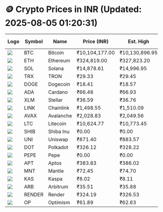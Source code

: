 # 🪙 Crypto Prices in INR (Updated: 2025-08-05 01:20:31)

| Logo | Symbol | Name       | Price (INR) | Est. High | Est. Low | Gross Profit | Fees | Net Profit | ROI % |
|------|--------|------------|-------------|-----------|----------|---------------|------|-------------|--------|
| ![](https://coin-images.coingecko.com/coins/images/1/large/bitcoin.png?1696501400) | BTC    | Bitcoin    | ₹10,104,177.00 | ₹10,130,896.95 | ₹10,077,457.05 | ₹530.29 | ₹200.00 | ₹330.29 | 0.33% |
| ![](https://coin-images.coingecko.com/coins/images/279/large/ethereum.png?1696501628) | ETH    | Ethereum   | ₹324,819.00 | ₹327,823.20 | ₹321,814.80 | ₹1,867.04 | ₹200.00 | ₹1,667.04 | 1.67% |
| ![](https://coin-images.coingecko.com/coins/images/4128/large/solana.png?1718769756) | SOL    | Solana     | ₹14,878.61 | ₹14,996.95 | ₹14,760.27 | ₹1,603.51 | ₹200.00 | ₹1,403.51 | 1.40% |
| ![](https://coin-images.coingecko.com/coins/images/1094/large/tron-logo.png?1696502193) | TRX    | TRON       | ₹29.33 | ₹29.45 | ₹29.21 | ₹821.64 | ₹200.00 | ₹621.64 | 0.62% |
| ![](https://coin-images.coingecko.com/coins/images/5/large/dogecoin.png?1696501409) | DOGE   | Dogecoin   | ₹18.41 | ₹18.57 | ₹18.25 | ₹1,742.37 | ₹200.00 | ₹1,542.37 | 1.54% |
| ![](https://coin-images.coingecko.com/coins/images/975/large/cardano.png?1696502090) | ADA    | Cardano    | ₹66.48 | ₹66.93 | ₹66.03 | ₹1,349.29 | ₹200.00 | ₹1,149.29 | 1.15% |
| ![](https://coin-images.coingecko.com/coins/images/100/large/fmpFRHHQ_400x400.jpg?1735231350) | XLM    | Stellar    | ₹36.59 | ₹36.76 | ₹36.42 | ₹939.07 | ₹200.00 | ₹739.07 | 0.74% |
| ![](https://coin-images.coingecko.com/coins/images/877/large/chainlink-new-logo.png?1696502009) | LINK   | Chainlink  | ₹1,498.55 | ₹1,510.09 | ₹1,487.01 | ₹1,552.65 | ₹200.00 | ₹1,352.65 | 1.35% |
| ![](https://coin-images.coingecko.com/coins/images/12559/large/Avalanche_Circle_RedWhite_Trans.png?1696512369) | AVAX   | Avalanche  | ₹2,028.83 | ₹2,049.56 | ₹2,008.10 | ₹2,064.79 | ₹200.00 | ₹1,864.79 | 1.86% |
| ![](https://coin-images.coingecko.com/coins/images/2/large/litecoin.png?1696501400) | LTC    | Litecoin   | ₹10,624.77 | ₹10,773.45 | ₹10,476.09 | ₹2,838.41 | ₹200.00 | ₹2,638.41 | 2.64% |
| ![](https://coin-images.coingecko.com/coins/images/11939/large/shiba.png?1696511800) | SHIB   | Shiba Inu  | ₹0.00 | ₹0.00 | ₹0.00 | ₹934.66 | ₹200.00 | ₹734.66 | 0.73% |
| ![](https://coin-images.coingecko.com/coins/images/12504/large/uniswap-logo.png?1720676669) | UNI    | Uniswap    | ₹871.40 | ₹883.57 | ₹859.23 | ₹2,832.65 | ₹200.00 | ₹2,632.65 | 2.63% |
| ![](https://coin-images.coingecko.com/coins/images/12171/large/polkadot.png?1696512008) | DOT    | Polkadot   | ₹326.12 | ₹328.22 | ₹324.02 | ₹1,297.15 | ₹200.00 | ₹1,097.15 | 1.10% |
| ![](https://coin-images.coingecko.com/coins/images/29850/large/pepe-token.jpeg?1696528776) | PEPE   | Pepe       | ₹0.00 | ₹0.00 | ₹0.00 | ₹1,261.84 | ₹200.00 | ₹1,061.84 | 1.06% |
| ![](https://coin-images.coingecko.com/coins/images/26455/large/aptos_round.png?1696525528) | APT    | Aptos      | ₹383.83 | ₹386.02 | ₹381.64 | ₹1,146.10 | ₹200.00 | ₹946.10 | 0.95% |
| ![](https://coin-images.coingecko.com/coins/images/30980/large/Mantle-Logo-mark.png?1739213200) | MNT    | Mantle     | ₹72.45 | ₹74.70 | ₹70.20 | ₹6,419.08 | ₹200.00 | ₹6,219.08 | 6.22% |
| ![](https://coin-images.coingecko.com/coins/images/25751/large/kaspa-icon-exchanges.png?1696524837) | KAS    | Kaspa      | ₹8.02 | ₹8.11 | ₹7.93 | ₹2,308.13 | ₹200.00 | ₹2,108.13 | 2.11% |
| ![](https://coin-images.coingecko.com/coins/images/16547/large/arb.jpg?1721358242) | ARB    | Arbitrum   | ₹35.51 | ₹35.88 | ₹35.14 | ₹2,091.48 | ₹200.00 | ₹1,891.48 | 1.89% |
| ![](https://coin-images.coingecko.com/coins/images/11636/large/rndr.png?1696511529) | RENDER | Render     | ₹324.19 | ₹326.53 | ₹321.85 | ₹1,455.03 | ₹200.00 | ₹1,255.03 | 1.26% |
| ![](https://coin-images.coingecko.com/coins/images/25244/large/Optimism.png?1696524385) | OP     | Optimism   | ₹61.89 | ₹62.63 | ₹61.15 | ₹2,408.69 | ₹200.00 | ₹2,208.69 | 2.21% |
